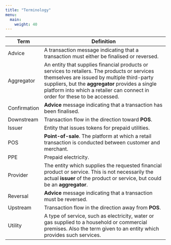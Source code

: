 ```yaml
---
title: "Terminology"
menu:
  main:
    weight: 40
---
```


Term 	| Definition
------|---------------------------------------------------------------------------------------------
Advice | A transaction message indicating that a transaction must either be finalised or reversed.
Aggregator | An entity that supplies financial products or services to retailers. The products or services themselves are issued by multiple third-party suppliers, but the __aggregator__ provides a single platform into which a retailer can connect in order for these to be accessed.
Confirmation | __Advice__ message indicating that a transaction has been finalised.
Downstream | Transaction flow in the direction toward __POS__.
Issuer | Entity that issues tokens for prepaid utilities.
POS | __Point-of-sale__. The platform at which a retail transaction is conducted between customer and merchant.
PPE | Prepaid electricity.
Provider | The entity which supplies the requested financial product or service. This is not necessarily the actual __issuer__ of the product or service, but could be an __aggregator__.
Reversal | __Advice__ message indicating that a transaction must be reversed.
Upstream | Transaction flow in the direction away from __POS__.
Utility | A type of service, such as electricity, water or gas supplied to a household or commercial premises. Also the term given to an entity which provides such services.
